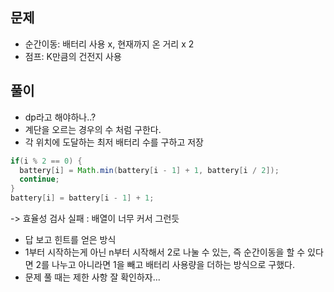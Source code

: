 ## 문제
- 순간이동: 배터리 사용 x, 현재까지 온 거리 x 2
- 점프: K만큼의 건전지 사용

## 풀이
- dp라고 해야하나..?
- 계단을 오르는 경우의 수 처럼 구한다.
- 각 위치에 도달하는 최저 배터리 수를 구하고 저장
```java
if(i % 2 == 0) {
  battery[i] = Math.min(battery[i - 1] + 1, battery[i / 2]);
  continue;
}
battery[i] = battery[i - 1] + 1;
```
-> 효율성 검사 실패 : 배열이 너무 커서 그런듯
- 답 보고 힌트를 얻은 방식
- 1부터 시작하는게 아닌 n부터 시작해서 2로 나눌 수 있는, 즉 순간이동을 할 수 있다면 2를 나누고 아니라면 1을 빼고 배터리 사용량을 더하는 방식으로 구했다.
- 문제 풀 때는 제한 사항 잘 확인하자...
